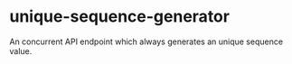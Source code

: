 # unique-sequence-generator
An concurrent API endpoint which always generates an unique sequence value.
